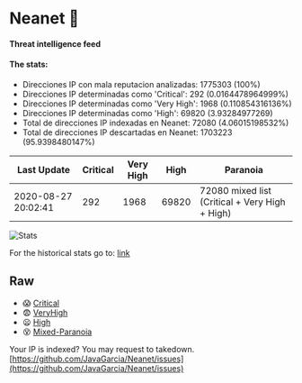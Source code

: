 # Neanet :hocho:
#### Threat intelligence feed
#### The stats:

- Direcciones IP con mala reputacion analizadas: 1775303 (100%)
- Direcciones IP determinadas como 'Critical':  292 (0.0164478964999%)
- Direcciones IP determinadas como 'Very High':  1968 (0.110854316136%)
- Direcciones IP determinadas como 'High':  69820 (3.93284977269)
- Total de direcciones IP indexadas en Neanet:  72080 (4.06015198532%)
- Total de direcciones IP descartadas en Neanet:  1703223 (95.9398480147%)

| Last Update | Critical | Very High | High | Paranoia |
| --- | --- | --- | --- | --- |
| 2020-08-27 20:02:41 | 292 | 1968 | 69820 | 72080 mixed list (Critical + Very High + High)|

![Stats](https://docs.google.com/spreadsheets/d/e/2PACX-1vSnaNMIXVabIpDJjufMlzH7poXnshF3mgd8Is1g9ytUEzVsP5my4Trn8f-xkoLLQ38xpL3HtmUexLo6/pubchart?oid=501124687&format=image)

For the historical stats go to: [link](/stats.csv)
## Raw
- :scream: [Critical](https://raw.githubusercontent.com/JavaGarcia/Neanet/master/blacklists/neanet_critical.txt)
- :fearful: [VeryHigh](https://raw.githubusercontent.com/JavaGarcia/Neanet/master/blacklists/neanet_veryHigh.txtt)
- :frowning: [High](https://raw.githubusercontent.com/JavaGarcia/Neanet/master/blacklists/neanet_high.txt)
- :dizzy_face: [Mixed-Paranoia](https://raw.githubusercontent.com/JavaGarcia/Neanet/master/blacklists/neanet_all.txt)


Your IP is indexed? You may request to takedown. [https://github.com/JavaGarcia/Neanet/issues](https://github.com/JavaGarcia/Neanet/issues)











































































































































































































































































































































































































































































































